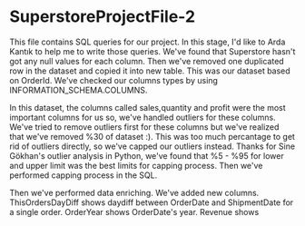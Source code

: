 # SuperstoreProjectFile-2
This file contains SQL queries for our project. In this stage, I'd like to Arda Kantık to help me to write those queries. We've found that Superstore hasn't got any null values for each column. Then we've removed one duplicated row in the dataset and copied it into new table. This was our dataset based on OrderId. We've checked our columns types by using INFORMATION_SCHEMA.COLUMNS.

In this dataset, the columns called sales,quantity and profit were the most important columns for us so, we've handled outliers for these columns. We've tried to remove outliers first for these columns but we've realized that we've removed %30 of dataset :). This was too much percantage to get rid of outliers directly, so we've capped our outliers instead. Thanks for Sine Gökhan's outlier analysis in Python, we've found that %5 - %95 for lower and upper limit was the best limits for capping process. Then we've performed capping process in the SQL.

Then we've performed data enriching. We've added new columns. ThisOrdersDayDiff shows daydiff between OrderDate and ShipmentDate for a single order. OrderYear shows OrderDate's year. Revenue shows 
